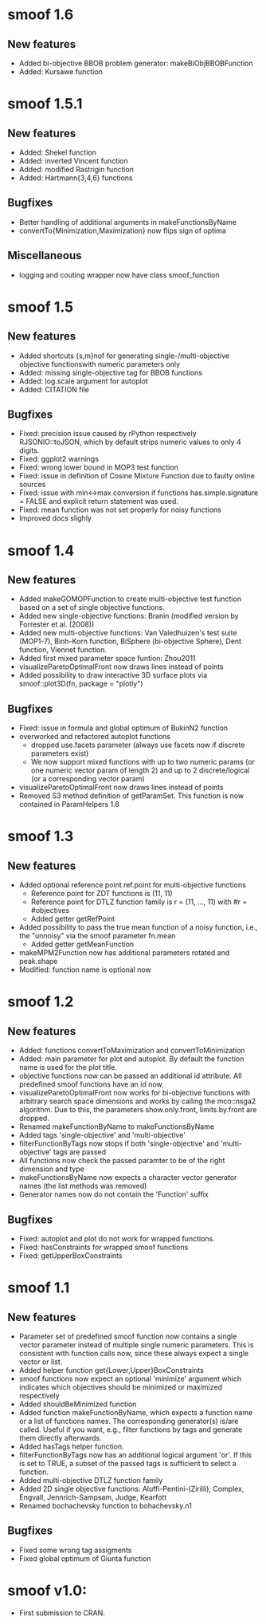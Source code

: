 # smoof 1.6

## New features

* Added bi-objective BBOB problem generator: makeBiObjBBOBFunction
* Added: Kursawe function

# smoof 1.5.1

## New features

* Added: Shekel function
* Added: inverted Vincent function
* Added: modified Rastrigin function
* Added: Hartmann{3,4,6} functions

## Bugfixes

* Better handling of additional arguments in makeFunctionsByName
* convertTo{Minimization,Maximization} now flips sign of optima

## Miscellaneous

* logging and couting wrapper now have class smoof_function

# smoof 1.5

## New features

* Added shortcuts {s,m}nof for generating single-/multi-objective objective functionswith numeric parameters only
* Added: missing single-objective tag for BBOB functions
* Added: log.scale argument for autoplot
* Added: CITATION file

## Bugfixes

* Fixed: precision issue caused by rPython respectively RJSONIO::toJSON, which by
  default strips numeric values to only 4 digits.
* Fixed: ggplot2 warnings
* Fixed: wrong lower bound in MOP3 test function
* Fixed: issue in definition of Cosine Mixture Function due to faulty online sources
* Fixed: issue with min<->max conversion if functions has.simple.signature = FALSE and explicit return statement was used.
* Fixed: mean function was not set properly for noisy functions
* Improved docs slighly

# smoof 1.4

## New features

* Added makeGOMOPFunction to create multi-objective test function based on a set of
  single objective functions.
* Added new single-objective functions: Branin (modified version by Forrester et al. (2008))
* Added new multi-objective functions: Van Valedhuizen's test suite (MOP1-7), Binh-Korn function,
  BiSphere (bi-objective Sphere), Dent function, Viennet function.
* Added first mixed parameter space funtion: Zhou2011
* visualizeParetoOptimalFront now draws lines instead of points
* Added possibility to draw interactive 3D surface plots via smoof::plot3D(fn, package = "plotly")

## Bugfixes

* Fixed: issue in formula and global optimum of BukinN2 function
* overworked and refactored autoplot functions
  * dropped use.facets parameter (always use facets now if discrete parameters exist)
  * We now support mixed functions with up to two numeric params (or one numeric vector
    param of length 2) and up to 2 discrete/logical (or a corresponding vector param)
* visualizeParetoOptimalFront now draws lines instead of points
* Removed S3 method definition of getParamSet. This function is now contained in ParamHelpers 1.8

# smoof 1.3

## New features

* Added optional reference point ref.point for multi-objective functions
  - Reference point for ZDT functions is (11, 11)
  - Reference point for DTLZ function family is r = (11, ...,  11) with #r = #objectives
  - Added getter getRefPoint
* Added possibility to pass the true mean function of a noisy function, i.e., the
  "unnoisy" via the smoof parameter fn.mean
  - Added getter getMeanFunction
* makeMPM2Function now has additional parameters rotated and peak.shape
* Modified: function name is optional now

# smoof 1.2

## New features

* Added: functions convertToMaximization and convertToMinimization
* Added: main parameter for plot and autoplot. By default the function name is
  used for the plot title.
* objective functions now can be passed an additional id attribute. All predefined smoof functions have an id now.
* visualizeParetoOptimalFront now works for bi-objective functions with arbitrary
  search space dimensions and works by calling the mco::nsga2 algorithm. Due to
  this, the parameters show.only.front, limits.by.front are dropped.
* Renamed makeFunctionByName to makeFunctionsByName
* Added tags 'single-objective' and 'multi-objective'
* filterFunctionByTags now stops if both 'single-objective' and 'multi-objective'
  tags are passed
* All functions now check the passed paramter to be of the right dimension and
  type
* makeFunctionsByName now expects a character vector generator names (the list
  methods was removed)
* Generator names now do not contain the 'Function' suffix

## Bugfixes

* Fixed: autoplot and plot do not work for wrapped functions.
* Fixed: hasConstraints for wrapped smoof functions
* Fixed: getUpperBoxConstraints

# smoof 1.1

## New features

* Parameter set of predefined smoof function now contains a single vector parameter
  instead of multiple single numeric parameters. This is consistent with function
  calls now, since these always expect a single vector or list.
* Added helper function get{Lower,Upper}BoxConstraints
* smoof functions now expect an optional 'minimize' argument which indicates which
  objectives should be minimized or maximized respectively
* Added shouldBeMinimized function
* Added function makeFunctionByName, which expects a function name or a list of
  functions names. The corresponding generator(s) is/are  called. Useful if you want,
  e.g., filter functions by tags and generate them directly afterwards.
* Added hasTags helper function.
* filterFunctionByTags now has an additional logical argument 'or'. If this is set
  to TRUE, a subset of the passed tags is sufficient to select a function.
* Added multi-objective DTLZ function family
* Added 2D single objective functions: Aluffi-Pentini-(Zirilli), Complex, Engvall,
  Jennrich-Sampsam, Judge, Kearfott
* Renamed bochachevsky function to bohachevsky.n1

## Bugfixes

* Fixed some wrong tag assigments
* Fixed global optimum of Giunta function

# smoof v1.0:

* First submission to CRAN.
